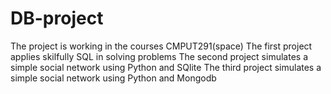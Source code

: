 # DB-project

The project is working in the courses CMPUT291(space)
The first project applies skilfully SQL in solving problems
The second project simulates a simple social network using Python and SQlite
The third project simulates a simple social network using Python and Mongodb